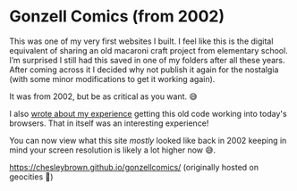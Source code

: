 # Gonzell Comics (from 2002)

This was one of my very first websites I built. I feel like this is the digital equivalent of sharing an old macaroni craft project from elementary school. I’m surprised I still had this saved in one of my folders after all these years. After coming across it I decided why not publish it again for the nostalgia (with some minor modifications to get it working again).

It was from 2002, but be as critical as you want. 😅

I also [wrote about my experience](https://medium.com/@chesley/blast-from-my-past-gonzells-comics-a3da4bf358c5) getting this old code working into today's browsers. That in itself was an interesting experience!

You can now view what this site _mostly_ looked like back in 2002 keeping in mind your screen resolution is likely a lot higher now 😅.

https://chesleybrown.github.io/gonzellcomics/ (originally hosted on geocities 🤣)
